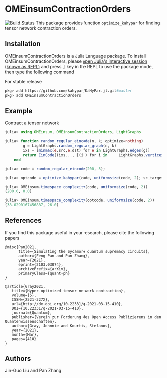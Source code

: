 # OMEinsumContractionOrders

[![Build Status](https://github.com/TensorBFS/OMEinsumContractionOrders.jl/workflows/CI/badge.svg)](https://github.com/TensorBFS/OMEinsumContractionOrders.jl/actions)
This package provides function `optimize_kahypar` for finding tensor network contraction orders.

## Installation
<p>
OMEinsumContractionOrders is a Julia Language package. To install OMEinsumContractionOrders,
    please <a href="https://docs.julialang.org/en/v1/manual/getting-started/">open
    Julia's interactive session (known as REPL)</a> and press <kbd>]</kbd> key in the REPL to use the package mode, then type the following command
</p>

For stable release

```julia
pkg> add https://github.com/kahypar/KaHyPar.jl.git#master
pkg> add OMEinsumContractionOrders
```

## Example
Contract a tensor network
```julia
julia> using OMEinsum, OMEinsumContractionOrders, LightGraphs

julia> function random_regular_eincode(n, k; optimize=nothing)
	    g = LightGraphs.random_regular_graph(n, k)
	    ixs = [minmax(e.src,e.dst) for e in LightGraphs.edges(g)]
	    return EinCode((ixs..., [(i,) for i in     LightGraphs.vertices(g)]...), ())
    end
    
julia> code = random_regular_eincode(200, 3);

julia> optcode = optimize_kahypar(code, uniformsize(code, 2); sc_target=30, max_group_size=50);

julia> OMEinsum.timespace_complexity(code, uniformsize(code, 2))
(200.0, 0.0)

julia> OMEinsum.timespace_complexity(optcode, uniformsize(code, 2))
(38.0290167456887, 26.0)
```

## References

If you find this package useful in your research, please cite the following papers

```
@misc{Pan2021,
      title={Simulating the Sycamore quantum supremacy circuits}, 
      author={Feng Pan and Pan Zhang},
      year={2021},
      eprint={2103.03074},
      archivePrefix={arXiv},
      primaryClass={quant-ph}
}
```

```
@article{Gray2021,
   title={Hyper-optimized tensor network contraction},
   volume={5},
   ISSN={2521-327X},
   url={http://dx.doi.org/10.22331/q-2021-03-15-410},
   DOI={10.22331/q-2021-03-15-410},
   journal={Quantum},
   publisher={Verein zur Forderung des Open Access Publizierens in den Quantenwissenschaften},
   author={Gray, Johnnie and Kourtis, Stefanos},
   year={2021},
   month={Mar},
   pages={410}
}
```

## Authors
Jin-Guo Liu and Pan Zhang
